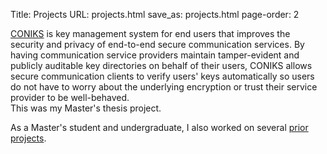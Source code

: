 Title: Projects
URL: projects.html
save_as: projects.html
page-order: 2

<div class="left">
<div class="inner">
<p>
<span class="title"><a class="text-info" href="https://coniks.cs.princeton.edu">CONIKS</a></span>
is key management system for end users that improves the security and privacy of end-to-end secure communication services. By having communication service providers maintain tamper-evident and publicly auditable key directories on behalf of their users, CONIKS allows secure communication clients to verify users' keys automatically so users do not have to worry about the underlying encryption or trust their service provider to be well-behaved.
<br/>
This was my Master's thesis project.
</p>

<p>As a Master's student and undergraduate, I also worked on several <a class="text-info" href="prior-projects.html">prior projects</a>.
</p>
</div>
</div>